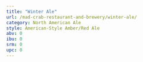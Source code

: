 ```yaml
---
title: "Winter Ale"
url: /mad-crab-restaurant-and-brewery/winter-ale/
category: North American Ale
style: American-Style Amber/Red Ale
abv: 0
ibu: 0
srm: 0
upc: 0
---
```


